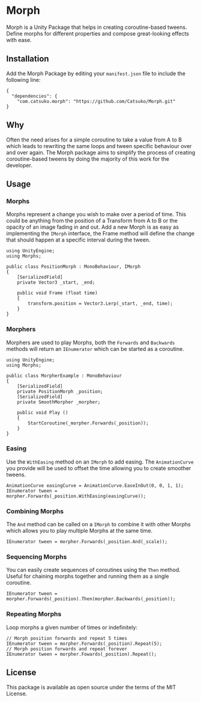 # Morph

Morph is a Unity Package that helps in creating coroutine-based tweens. Define morphs for different properties and compose great-looking effects with ease.

## Installation

Add the Morph Package by editing your `manifest.json` file to include the following line:

```
{
  "dependencies": {
    "com.catsuko.morph": "https://github.com/Catsuko/Morph.git"
}
```

## Why

Often the need arises for a simple coroutine to take a value from A to B which leads to rewriting the same loops and tween specific behaviour over and over again.
The Morph package aims to simplify the process of creating coroutine-based tweens by doing the majority of this work for the developer.

## Usage

### Morphs

Morphs represent a change you wish to make over a period of time. This could be anything from the position of a Transform from A to B or the opacity of an image
fading in and out. Add a new Morph is as easy as implementing the `IMorph` interface, the Frame method will define the change that should happen at a specific
interval during the tween.

```
using UnityEngine;
using Morphs;

public class PositionMorph : MonoBehaviour, IMorph
{
	[SerializedField]
	private Vector3 _start, _end;

	public void Frame (float time) 
	{
		transform.position = Vector3.Lerp(_start, _end, time);
	}
}

```

### Morphers

Morphers are used to play Morphs, both the `Forwards` and `Backwards` methods will return an `IEnumerator` which can be started as a coroutine.

```
using UnityEngine;
using Morphs;

public class MorpherExample : MonoBehaviour
{
	[SerializedField]
	private PositionMorph _position;
	[SerializedField]
	private SmoothMorpher _morpher;

	public void Play () 
	{
		StartCoroutine(_morpher.Forwards(_position));
	}
}
```

### Easing

Use the `WithEasing` method on an `IMorph` to add easing. The `AnimationCurve` you provide will be used to offset the time allowing you to create
smoother tweens.

```
AnimationCurve easingCurve = AnimationCurve.EaseInOut(0, 0, 1, 1);
IEnumerator tween = morpher.Forwards(_position.WithEasing(easingCurve));
```

### Combining Morphs

The `And` method can be called on a `IMorph` to combine it with other Morphs which allows you to play multiple Morphs at the same time.

```
IEnumerator tween = morpher.Forwards(_position.And(_scale));
```

### Sequencing Morphs

You can easily create sequences of coroutines using the `Then` method. Useful for chaining morphs together and running them as a single coroutine.

```
IEnumerator tween = morpher.Forwards(_position).Then(morpher.Backwards(_position));
```

### Repeating Morphs

Loop morphs a given number of times or indefinitely:

```
// Morph position forwards and repeat 5 times
IEnumerator tween = morpher.Forwards(_position).Repeat(5);
// Morph position forwards and repeat forever
IEnumerator tween = morpher.Fowards(_position).Repeat();
```

## License

This package is available as open source under the terms of the MIT License.
